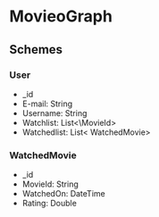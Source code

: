 
# MovieoGraph

## Schemes

### User
* \_id
* E-mail: String
* Username: String
* Watchlist: List<\MovieId>
* Watchedlist: List< WatchedMovie>

### WatchedMovie
* \_id
* MovieId: String
* WatchedOn: DateTime
* Rating: Double
